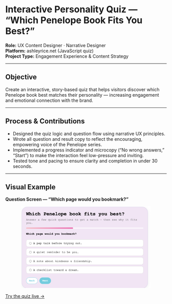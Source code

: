 # Interactive Personality Quiz — “Which Penelope Book Fits You Best?”
**Role:** UX Content Designer · Narrative Designer  
**Platform:** ashleyrice.net (JavaScript quiz)  
**Project Type:** Engagement Experience & Content Strategy  

---

## Objective  
Create an interactive, story-based quiz that helps visitors discover which Penelope book best matches their personality — increasing engagement and emotional connection with the brand.  

---

## Process & Contributions  
- Designed the quiz logic and question flow using narrative UX principles.  
- Wrote all question and result copy to reflect the encouraging, empowering voice of the Penelope series.  
- Implemented a progress indicator and microcopy (“No wrong answers,” “Start”) to make the interaction feel low-pressure and inviting.  
- Tested tone and pacing to ensure clarity and completion in under 30 seconds.  

---

## Visual Example  
**Question Screen — “Which page would you bookmark?”**  
<p align="center">
  <img src="https://raw.githubusercontent.com/ashleysally00/ashley-rice-ux-portfolio/main/bookmark.png" width="80%">
</p>  

[Try the quiz live →](https://ashleysally00.github.io/seo-structured-data-fixes/books_quiz.html)
